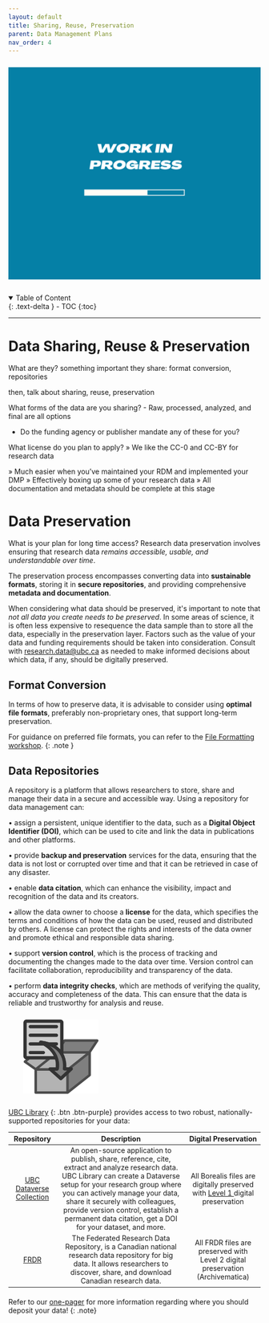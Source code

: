 ```yaml
---
layout: default
title: Sharing, Reuse, Preservation
parent: Data Management Plans
nav_order: 4
---
```


<p style="margin-top:25px">
<img src="figures/work-in-progress.png" width="600"/>
</p>

<p style="margin-top:25px;margin-left:30px;margin-bottom:25px"></p>

<details open markdown="block">
  <summary>
    Table of Content
  </summary>
  {: .text-delta }
 - TOC
{:toc}
</details>


---
# Data Sharing, Reuse & Preservation

What are they? something important they share: format conversion, repositories

then, talk about sharing, reuse, preservation

What forms of the data are you sharing? - Raw, processed, analyzed, and final are all options
- Do the funding agency or publisher mandate any of these for you?

What license do you plan to apply? » We like the CC-0 and CC-BY for research data


» Much easier when you’ve maintained your RDM and implemented your DMP
» Effectively boxing up some of your research data
» All documentation and metadata should be complete at this stage


# Data Preservation

What is your plan for long time access? Research data preservation involves ensuring that research data *remains accessible, usable, and understandable over time*. 

The preservation process encompasses converting data into **sustainable formats**, storing it in **secure repositories**, and providing comprehensive **metadata and documentation**.

When considering what data should be preserved, it's important to note that *not all data you create needs to be preserved*. In some areas of science,  it is often less expensive to resequence the data sample than to store all the data, especially in the preservation layer. Factors such as the value of your data and funding requirements should be taken into consideration. Consult with <research.data@ubc.ca> as needed to make informed decisions about which data, if any, should be digitally preserved.


## Format Conversion
In terms of how to preserve data, it is advisable to consider using **optimal file formats**, preferably non-proprietary ones, that support long-term preservation. 

For guidance on preferred file formats, you can refer to the <a href="02_file_formats.md" target="_blank">File Formatting workshop</a>.
{: .note }


## Data Repositories

A repository is a platform that allows researchers to store, share and manage their data in a secure and accessible way. Using a repository for data management can:

•  assign a persistent, unique identifier to the data, such as a **Digital Object Identifier (DOI)**, which can be used to cite and link the data in publications and other platforms.

•  provide **backup and preservation** services for the data, ensuring that the data is not lost or corrupted over time and that it can be retrieved in case of any disaster.

•  enable **data citation**, which can enhance the visibility, impact and recognition of the data and its creators.

•  allow the data owner to choose a **license** for the data, which specifies the terms and conditions of how the data can be used, reused and distributed by others. A license can protect the rights and interests of the data owner and promote ethical and responsible data sharing.

•  support **version control**, which is the process of tracking and documenting the changes made to the data over time. Version control can facilitate collaboration, reproducibility and transparency of the data.

•  perform **data integrity checks**, which are methods of verifying the quality, accuracy and completeness of the data. This can ensure that the data is reliable and trustworthy for analysis and reuse.


<p style="margin-top:25px;margin-bottom:25px; margin-left:30px">
<img src="figures/compressed-files.png" width="150"/> </p> 



<span class="fs-3" align="center"> 
<a href="https://researchdata.library.ubc.ca/deposit/" target="_blank"><u>UBC Library</u></a> {: .btn .btn-purple}
</span> 
provides access to two robust, nationally-supported repositories for your data:



|Repository|Description|Digital Preservation|
|:----:|:----:|:----:|
|<a href="https://researchdata.library.ubc.ca/deposit/dataverse">UBC Dataverse Collection</a>|An open-source application to publish, share, reference, cite, extract and analyze research data. UBC Library can create a Dataverse setup for your research group where you can actively manage your data, share it securely with colleagues, provide version control, establish a permanent data citation, get a DOI for your dataset, and more.| All Borealis files are digitally preserved with <a href="https://borealisdata.ca/preservationplan/">Level 1 </a>digital preservation|
|<a href="https://researchdata.library.ubc.ca/deposit/frdr/">FRDR</a>| The Federated Research Data Repository, is a Canadian national research data repository for big data. It allows researchers to discover, share, and download Canadian research data.| All FRDR files are preserved with Level 2 digital preservation (Archivematica)|


<p style="margin-bottom: 20px"></p>

Refer to our <a href="https://osf.io/rc7de" target="_blank">one-pager</a> for more information regarding where you should deposit your data!
{: .note}







